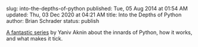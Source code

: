 slug: into-the-depths-of-python
published: Tue, 05 Aug 2014 at 01:54 AM
updated: Thu, 03 Dec 2020 at 04:21 AM
title: Into the Depths of Python
author: Brian Schrader
status: publish

[A fantastic series][python] by Yaniv Aknin about the innards of Python, how it works, and what makes it tick.

[python]:http://tech.blog.aknin.name/category/my-projects/pythons-innards/

